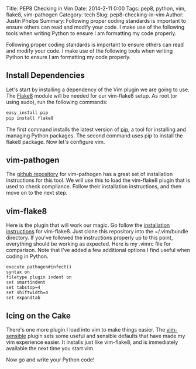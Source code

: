 Title: PEP8 Checking in Vim
Date: 2014-2-11 0:00
Tags: pep8, python, vim, flake8, vim-pathogen
Category: tech
Slug: pep8-checking-in-vim
Author: Justin Phelps
Summary: Following proper coding standards is important to ensure others can read and modify your code. I make use of the following tools when writing Python to ensure I am formatting my code properly.

Following proper coding standards is important to ensure others can read and modify your code. I make use of the following tools when writing Python to ensure I am formatting my code properly.

## Install Dependencies

Let's start by installing a dependency of the Vim plugin we are going to use. The [Flake8](https://pypi.python.org/pypi/flake8/) module will be needed for our vim-flake8 setup. As root (or using sudo), run the following commands:

```bash
easy_install pip
pip install flake8
```

The first command installs the latest version of [pip](https://pypi.python.org/pypi/pip), a tool for installing and managing Python packages. The second command uses pip to install the flake8 package. Now let's configure vim.

## vim-pathogen

The [github repository](https://github.com/tpope/vim-pathogen) for vim-pathogen has a great set of installation instructions for this tool. We will use this to load the vim-flake8 plugin that is used to check compliance. Follow their installation instructions, and then move on to the next step.

## vim-flake8

Here is the plugin that will work our magic. Go follow the [installation instructions](https://github.com/nvie/vim-flake8) for vim-flake8. Just clone this repository into the ~/.vim/bundle directory. If you've followed the instructions properly up to this point, everything should be working as expected. Here is my .vimrc file for comparison. Note that I've added a few additional options I find useful when coding in Python.

```
execute pathogen#infect()
syntax on
filetype plugin indent on
set smartindent
set tabstop=4
set shiftwidth=4
set expandtab
```

## Icing on the Cake

There's one more plugin I load into vim to make things easier. The [vim-sensible](https://github.com/tpope/vim-sensible) plugin sets some useful and sensible defaults that have made my vim experience easier. It installs just like vim-flake8, and is immediately available the next time you start vim.

Now go and write your Python code!
